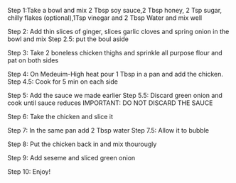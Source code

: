 Step 1:Take a bowl and mix 2 Tbsp soy sauce,2 Tbsp honey, 2 Tsp sugar, chilly flakes (optional),1Tsp vinegar and 2 Tbsp Water and mix well

Step 2: Add thin slices of ginger, slices garlic cloves and spring onion in the bowl and mix
Step 2.5: put the boul aside

Step 3: Take 2 boneless chicken thighs and sprinkle all purpose flour and pat on both sides

Step 4: On Medeuim-High heat pour 1 Tbsp in a pan and add the chicken.
Step 4.5: Cook for 5 min on each side

Step 5: Add the sauce we made earlier
Step 5.5: Discard green onion and cook until sauce reduces 
IMPORTANT: DO NOT DISCARD THE SAUCE  

Step 6: Take the chicken and slice it 

Step 7: In the same pan  add 2 Tbsp water
Step 7.5: Allow it to bubble

Step 8: Put the chicken back in and mix thourougly 

Step 9: Add seseme and sliced green onion

Step 10: Enjoy!